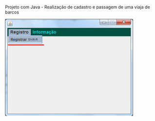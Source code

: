 <html>
  <p>Projeto com Java - Realização de cadastro e passagem de uma viaja de barcos</p>
  <img widht="200px" src="https://github.com/JonnyNunes/canoa123/blob/main/src/main/java/esbam/canoa123/img/TelaPrincipal.png" alt="TelaPrincipal" />
  <br></b>
  <div background-color="#0a5761">
  <p></p>
  </div>
  
</html>
